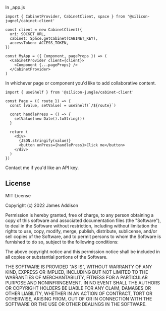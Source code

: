 In _app.js

```
import { CabinetProvider, CabinetClient, space } from '@silicon-jugnel/cabinet-client'

const client = new CabinetClient({
  uri: SOCKET_URL,
  cabinet: Space.getCabinet(CABINET_KEY),
  accessToken: ACCESS_TOKEN,
})

const MyApp = ({ Component, pageProps }) => (
  <CabinetProvider client={client}>
    <Component {...pageProps} />
  </CabinetProvider>
)
```

In whichever page or component you'd like to add collaborative content.

```
import { useShelf } from '@silicon-jungle/cabinet-client'

const Page = ({ route }) => {
  const [value, setValue] = useShelf(`/${route}`)
    
  const handlePress = () => {
    setValue(new Date().toString())
  }
    
  return (
    <div>
      {JSON.stringify(value)}
      <button onPress={handlePress}>Click me</button>
    </div>
  )
})
```

Contact me if you'd like an API key.

## License
MIT License

Copyright (c) 2022 James Addison

Permission is hereby granted, free of charge, to any person obtaining a copy
of this software and associated documentation files (the "Software"), to deal
in the Software without restriction, including without limitation the rights
to use, copy, modify, merge, publish, distribute, sublicense, and/or sell
copies of the Software, and to permit persons to whom the Software is
furnished to do so, subject to the following conditions:

The above copyright notice and this permission notice shall be included in all
copies or substantial portions of the Software.

THE SOFTWARE IS PROVIDED "AS IS", WITHOUT WARRANTY OF ANY KIND, EXPRESS OR
IMPLIED, INCLUDING BUT NOT LIMITED TO THE WARRANTIES OF MERCHANTABILITY,
FITNESS FOR A PARTICULAR PURPOSE AND NONINFRINGEMENT. IN NO EVENT SHALL THE
AUTHORS OR COPYRIGHT HOLDERS BE LIABLE FOR ANY CLAIM, DAMAGES OR OTHER
LIABILITY, WHETHER IN AN ACTION OF CONTRACT, TORT OR OTHERWISE, ARISING FROM,
OUT OF OR IN CONNECTION WITH THE SOFTWARE OR THE USE OR OTHER DEALINGS IN THE
SOFTWARE.
